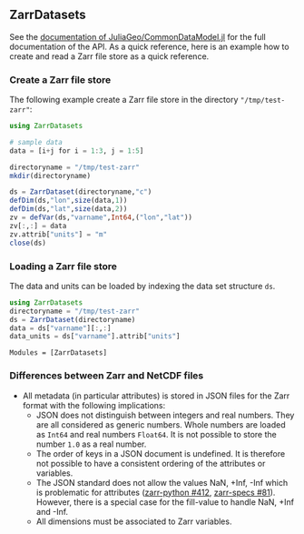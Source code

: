 
## ZarrDatasets


See the [documentation of JuliaGeo/CommonDataModel.jl](https://juliageo.org/CommonDataModel.jl/stable/) for the full documentation of the API. As a quick reference, here is an example how to create and read a Zarr file store as a quick reference.

### Create a Zarr file store

The following example create a Zarr file store in the directory `"/tmp/test-zarr"`:

```julia
using ZarrDatasets

# sample data
data = [i+j for i = 1:3, j = 1:5]

directoryname = "/tmp/test-zarr"
mkdir(directoryname)

ds = ZarrDataset(directoryname,"c")
defDim(ds,"lon",size(data,1))
defDim(ds,"lat",size(data,2))
zv = defVar(ds,"varname",Int64,("lon","lat"))
zv[:,:] = data
zv.attrib["units"] = "m"
close(ds)
```

### Loading a Zarr file store

The data and units can be loaded by indexing the data set structure `ds`.

```julia
using ZarrDatasets
directoryname = "/tmp/test-zarr"
ds = ZarrDataset(directoryname)
data = ds["varname"][:,:]
data_units = ds["varname"].attrib["units"]
```



```@autodocs
Modules = [ZarrDatasets]
```





### Differences between Zarr and NetCDF files

* All metadata (in particular attributes) is stored in JSON files for the Zarr format with the following implications:
   * JSON does not distinguish between integers and real numbers. They are all considered as generic numbers. Whole numbers are loaded as `Int64` and real numbers `Float64`. It is not possible to store the number `1.0` as a real number.
   * The order of keys in a JSON document is undefined. It is therefore not possible to have a consistent ordering of the attributes or variables.
   * The JSON standard does not allow the values NaN, +Inf, -Inf which is problematic for attributes ([zarr-python #412](https://github.com/zarr-developers/zarr-python/issues/412),   [zarr-specs #81](https://github.com/zarr-developers/zarr-specs/issues/81)). However, there is a special case for the fill-value to handle NaN, +Inf and -Inf.
   * All dimensions must be associated to Zarr variables.
